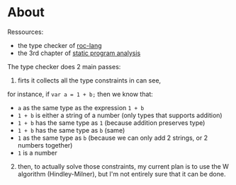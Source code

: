 # About

Ressources:
* the type checker of [roc-lang](https://github.com/roc-lang/roc/blob/22423ca98bef41e2f55ae54e11c632bd0610c241/crates/compiler/solve/src/solve.rs)
* the 3rd chapter of [static program analysis](https://cs.au.dk/~amoeller/spa/)

The type checker does 2 main passes:

1. firts it collects all the type constraints in can see, 

for instance, if `var a = 1 + b;` then we know that:
* `a` as the same type as the expression `1 + b`
* `1 + b` is either a string of a number (only types that supports addition)
* `1 + b` has the same type as `1` (because addition preserves type)
* `1 + b` has the same type as `b` (same)
* `1`  as the same type as `b` (because we can only add 2 strings, or 2 numbers together)
* `1` is a number

2. then, to actually solve those constraints, my current plan is to use the W algorithm (Hindley-Milner),
but I'm not entirely sure that it can be done.
